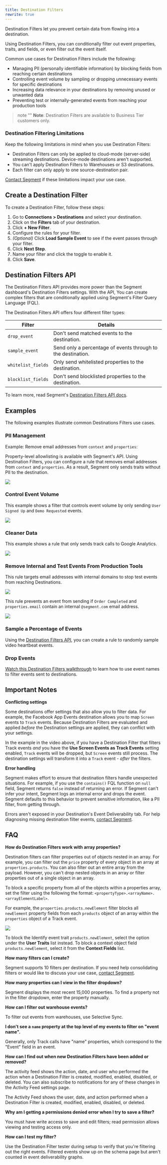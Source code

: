 ```yaml
---
title: Destination Filters
rewrite: true
---
```


Destination Filters let you prevent certain data from flowing into a destination.

Using Destination Filters, you can conditionally filter out event properties, traits, and fields, or even filter out the event itself.

Common use cases for Destination Filters include the following:

- Managing PII (personally identifiable information) by blocking fields from reaching certain destinations
- Controlling event volume by sampling or dropping unnecessary events for specific destinations
- Increasing data relevance in your destinations by removing unused or unwanted data
- Preventing test or internally-generated events from reaching your production tools

> note ""
> **Note**: Destination Filters are available to Business Tier customers only.

### Destination Filtering Limitations

Keep the following limitations in mind when you use Destination Filters:

- Destination Filters can only be applied to cloud-mode (server-side) streaming destinations. Device-mode destinations aren't supported.
- You can't apply Destination Filters to Warehouses or S3 destinations.
- Each filter can only apply to one source-destination pair.

[Contact Segment](https://segment.com/help/contact/) if these limitations impact your use case.

## Create a Destination Filter

To create a Destination Filter, follow these steps:

1. Go to **Connections > Destinations** and select your destination.
2. Click on the **Filters** tab of your destination.
3. Click **+ New Filter**.
4. Configure the rules for your filter.
5. *(Optional)* Click **Load Sample Event** to see if the event passes through your filter.
6. Click **Next Step**.
7. Name your filter and click the toggle to enable it.
8. Click **Save**.

## Destination Filters API

The Destination Filters API provides more power than the Segment dashboard's Destination Filters settings. With the API, You can create complex filters that are conditionally applied using Segment's Filter Query Language (FQL).

The Destination Filters API offers four different filter types:

| Filter             | Details                                                      |
| ------------------ | ------------------------------------------------------------ |
| `drop_event`       | Don't send matched events to the destination.                |
| `sample_event`     | Send only a percentage of events through to the destination. |
| `whitelist_fields` | Only send whitelisted properties to the destination.         |
| `blocklist_fields` | Don't send blocklisted properties to the destination.        |

To learn more, read Segment's [Destination Filters API docs](https://reference.segmentapis.com/#6c12fbe8-9f84-4a6c-848e-76a2325cb3c5).

## Examples

The following examples illustrate common Destinations Filters use cases.

### PII Management

Example: Remove email addresses from `context` and `properties`:

Property-level allowlisting is available with Segment's API. Using Destination Filters, you can configure a rule that removes email addresses from `context` and `properties`. As a result, Segment only sends traits without PII to the destination.


![](images/destination-filters/pii_example.png)

### Control Event Volume

This example shows a filter that controls event volume by only sending `User Signed Up` and `Demo Requested` events.

![](images/destination-filters/drop_example.png)

### Cleaner Data

This example shows a rule that only sends track calls to Google Analytics.

![](images/destination-filters/clean_example.png)

### Remove Internal and Test Events From Production Tools

This rule targets email addresses with internal domains to stop test events from reaching Destinations.

![](images/destination-filters/internal_example.png)

This rule prevents an event from sending if `Order Completed` and `properties.email` contain an internal `@segment.com` email address.

![](images/destination-filters/internal_example2.png)

### Sample a Percentage of Events

Using the [Destination Filters API](https://reference.segmentapis.com/#6c12fbe8-9f84-4a6c-848e-76a2325cb3c5), you can create a rule to randomly sample video heartbeat events.

### Drop Events

[Watch this Destination Filters walkthrough](https://www.youtube.com/watch?v=47dhAF1Hoco) to learn how to use event names to filter events sent to destinations.

## Important Notes

**Conflicting settings**

Some destinations offer settings that also allow you to filter data. For example, the Facebook App Events destination allows you to map `Screen` events to `Track` events. Because Destination Filters are evaluated and applied _before_ the Destination settings are applied, they can conflict with your settings.

In the example in the video above, if you have a Destination Filter that filters Track events _and_ you have the **Use Screen Events as Track Events** setting enabled, `Track` events will be dropped, but `Screen` events still process. The destination settings will transform it into a `Track` event - *after* the filters.

**Error handling**

Segment makes effort to ensure that destination filters handle unexpected situations. For example, if you use the `contains()` FQL function on `null` field, Segment returns `false` instead of returning an error. If Segment can't infer your intent, Segment logs an internal error and drops the event. Segment defaults to this behavior to prevent sensitive information, like a PII filter, from getting through.

Errors aren't exposed in your Destination's Event Deliverability tab. For help diagnosing missing destination filter events, [contact Segment](https://segment.com/help/contact/).

## FAQ

**How do Destination Filters work with array properties?**

Destination filters can filter properties out of objects nested in an array. For example, you can filter out the `price` property of every object in an array at `properties.products`. You can also filter out an entire array from the payload. However, you can't drop nested objects in an array or filter properties out of a single object in an array.

To block a specific property from all of the objects within a properties array, set the filter using the following the format: `<propertyType>.<arrayName>.<arrayElementLabel>​`.

For example, the `properties.products.newElement` filter blocks all `newElement` property fields from each `products` object of an array within the `properties` object of a Track event.

![](images/destination-filters/filter-array-properties.png)

To block the Identify event trait `products.newElement`, select the option under the **User Traits** list instead. To block a context object field `products.newElement`, select it from the **Context Fields** list.

**How many filters can I create?**

Segment supports 10 filters per destination. If you need help consolidating filters or would like to discuss your use case, [contact Segment](https://segment.com/help/contact/).

**How many properties can I view in the filter dropdown?**

Segment displays the most recent 15,000 properties. To find a property not in the filter dropdown, enter the property manually.

**How can I filter out warehouse events?**

To filter out events from warehouses, use Selective Sync.

**I don't see a `name` property at the top level of my events to filter on "event name".**

Generally, only Track calls have "name" properties, which correspond to the "Event" field in an event.

**How can I find out when new Destination Filters have been added or removed?**

The activity feed shows the action, date, and user who performed the action when a Destination Filter is created, modified, enabled, disabled, or deleted. You can also subscribe to notifications for any of these changes in the Activity Feed settings page.

The Activity Feed shows the user, date, and action performed when a Destination Filter is created, modified, enabled, disabled, or deleted.

**Why am I getting a permissions denied error when I try to save a filter?**

You must have write access to save and edit filters; read permission allows viewing and testing access only.

**How can I test my filter?**

Use the Destination Filter tester during setup to verify that you're filtering out the right events. Filtered events show up on the schema page but aren't counted in event deliverability graphs.

